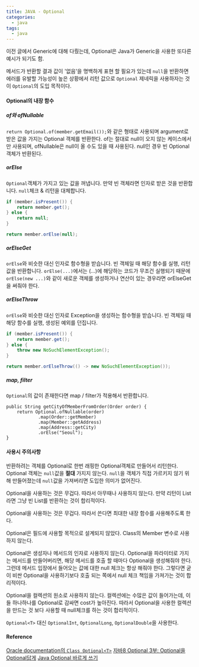 ```yaml
---
title: JAVA - Optional
categories:
  - java
tags:
  - java
---
```


이전 글에서 Generic에 대해 다뤘는데, Optional은 Java가 Generic을 사용한 또다른 예시가 되기도 함.

메서드가 반환할 결과 값이 '없음'을 명백하게 표현 할 필요가 있는데 `null`을 반환하면 에러를 유발할 가능성이 높은 상황에서 리턴 값으로 `Optional` 제네릭을 사용하자는 것이 `Optional`의 도입 목적이다.

#### Optional의 내장 함수

##### of와 ofNullable

`return Optional.of(member.getEmail());`와 같은 형태로 사용되며 argument로 받은 값을 가지는 Optional 객체를 반환한다. of는 절대로 null이 오지 않는 케이스에서만 사용되며, ofNullable은 null이 올 수도 있을 때 사용된다. null인 경우 빈 Optional 객체가 반환된다.

##### orElse

`Optional`객체가 가지고 있는 값을 꺼냅니다. 만약 빈 객체라면 인자로 받은 것을 반환합니다. `null`체크 & 리턴을 대체합니다.

```Java
if (member.isPresent()) {
    return member.get();
} else {
    return null;
}
```

``` Java
return member.orElse(null);
```

##### orElseGet

`orElse`와 비슷한 대신 인자로 함수형을 받습니다. 빈 객체일 때 해당 함수를 실행, 리턴값을 반환합니다. `orElse(...)`에서는 (...)에 해당하는 코드가 무조건 실행되기 때문에 `orElse(new ...)`와 같이 새로운 객체를 생성하거나 연산이 있는 경우라면 orElseGet을 써줘야 한다.

##### orElseThrow

`orElse`와 비슷한 대신 인자로 Exception을 생성하는 함수형을 받습니다. 빈 객체일 때 해당 함수를 실행, 생성된 예외를 던집니다.

```Java
if (member.isPresent()) {
    return member.get();
} else {
    throw new NoSuchElementException();
}
```

```Java
return member.orElseThrow(() -> new NoSuchElementException());
```

##### map, filter

`Optional`의 값이 존재한다면 map / filter가 적용해서 반환합니다.
```/* 주문을 한 회원이 살고 있는 도시를 반환한다 */
public String getCityOfMemberFromOrder(Order order) {
	return Optional.ofNullable(order)
			.map(Order::getMember)
			.map(Member::getAddress)
			.map(Address::getCity)
			.orElse("Seoul");
}
```

#### 사용시 주의사항

반환하려는 객체를 Optional로 한번 래핑한 Optional객체로 만들어서 리턴한다. Optional 객체는 `null`값을 __절대__ 가지지 않는다. `null`을 객체가 직접 가르키지 않기 위해 만들어졌는데 `null`값을 가져버리면 도입한 의미가 없어진다.

Optional을 사용하는 것은 무겁다. 따라서 아무때나 사용하지 않는다. 만약 리턴이 List라면 그냥 빈 List를 반환하는 것이 합리적이다. 

Optional을 사용하는 것은 무겁다. 따라서 쓴다면 최대한 내장 함수를 사용해주도록 한다.

Optional은 필드에 사용할 목적으로 설계되지 않았다. Class의 Member 변수로 사용하지 않는다.

Optional은 생성자나 메서드의 인자로 사용하지 않는다. Optional을 파라미터로 가지는 메서드를 만들어버리면, 해당 메서드를 호출 할 때마다 Optional을 생성해줘야 한다. 그런데 메서드 입장에서 들어오는 값에 대한 null 체크는 항상 해줘야 한다. 그렇다면 굳이 비싼 Optional을 사용하기보다 호출 되는 쪽에서 null 체크 책임을 가져가는 것이 합리적이다.

Optional을 컬렉션의 원소로 사용하지 않는다. 컬렉션에는 수많은 값이 들어가는데, 이들 하나하나를 Optional로 감싸면 cost가 높아진다. 따라서 Optional을 사용한 컬렉션을 만드는 것 보다 사용할 때 null체크를 하는 것이 합리적이다.

`Optional<T>` 대신 `OptionalInt`, `OptionalLong`, `OptionalDouble`을 사용한다.

#### Reference

[Oracle documentation의 `Class Optional<T>`](https://docs.oracle.com/javase/9/docs/api/java/util/Optional.html)
[자바8 Optional 3부: Optional을 Optional답게](https://www.daleseo.com/java8-optional-effective/)
[Java Optional 바르게 쓰기](https://homoefficio.github.io/2019/10/03/Java-Optional-%EB%B0%94%EB%A5%B4%EA%B2%8C-%EC%93%B0%EA%B8%B0/)